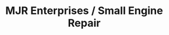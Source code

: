 ---
title: "MJR Enterprises / Small Engine Repair"
url: /dover/mjr-enterprises-small-engine-repair/
shop: appliance
---